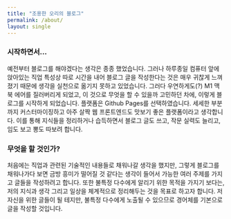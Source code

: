 ```yaml
---
title: "조용한 오리의 블로그"
permalink: /about/
layout: single
---
```

### 시작하면서...
예전부터 블로그를 해야겠다는 생각은 종종 했었습니다. 그러나 하루종일 컴퓨터 앞에 앉아있는 직업 특성상 따로 시간을 내어 블로그 글을 작성한다는 것은 매우 귀찮게 느껴졌기 때문에 생각을 실천으로 옮기지 못하고 있었습니다. 그러다 우연하게도(?) M1 맥북 에어를 질러버리게 되었고, 이 것으로 무엇을 할 수 있을까 고민하던 차에, 이렇게 블로그를 시작하게 되었습니다. 플랫폼은 Github Pages를 선택하였습니다. 세세한 부분까지 커스터마이징하고 아주 살짝 웹 프론트엔드도 맛보기 좋은 플랫폼이라고 생각합니다. 이를 통해 지식들을 정리하거나 습득하면서 블로그 글도 쓰고, 작문 실력도 늘리고, 임도 보고 뽕도 따보려 합니다.

### 무엇을 할 것인가?
처음에는 직업과 관련된 기술적인 내용들로 채워나갈 생각을 했지만, 그렇게 블로그를 채워나가다 보면 금방 흥미가 떨어질 것 같다는 생각이 들어서 가능한 여러 주제를 가지고 글들을 작성하려고 합니다. 또한 불특정 다수에게 알리기 위한 목적을 가지기 보다는, 저의 지식과 생각 그리고 일상을 체계적으로 정리해두는 것을 목표로 하고자 합니다. 저 자신을 위한 글들이 될 테지만, 불특정 다수에게 노출될 수 있으므로 경어체를 기본으로 글을 작성할 것입니다.